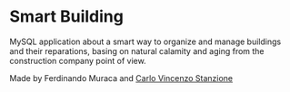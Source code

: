 # Smart Building

MySQL application about a smart way to organize and manage buildings and their reparations, basing on natural calamity and aging from the construction company point of view.

Made by Ferdinando Muraca and <a href="https://github.com/VinStan1" target="_blank">Carlo Vincenzo Stanzione</a>
